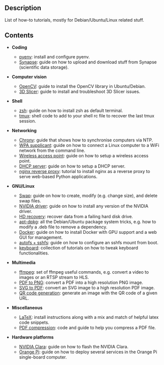 Description
-----------
List of how-to tutorials, mostly for Debian/Ubuntu/Linux related stuff.

Contents
--------

* **Coding**
  * [pyenv](pyenv): install and configure pyenv.
  * [Synapse](synapse): guide on how to upload and download stuff from Synapse (scientific data storage).


* **Computer vision**
  * [OpenCV](opencv): guide to install the OpenCV library in Ubuntu/Debian. 
  * [3D Slicer](3d-slicer): guide to install and troubleshoot 3D Slicer issues.


* **Shell**
  * [zsh](zsh): guide on how to install zsh as default terminal. 
  * [tmux](tmux): shell code to add to your shell rc file to recover the last tmux session. 


* **Networking**
  * [Chrony](chrony): guide that shows how to synchronise computers via NTP.
  * [WPA supplicant](wpa-supplicant): guide on how to connect a Linux computer to a WiFi network from the command line.
  * [Wireless access point](access-point): guide on how to setup a wireless access point.
  * [DHCP server](dhcp-server): guide on how to setup a DHCP server.
  * [nginx reverse proxy](nginx-reverse-proxy): tutorial to install nginx as a reverse proxy to serve web-based Python applications.


* **GNU/Linux**
  * [Swap](swap): guide on how to create, modify (e.g. change size), and delete swap files.
  * [NVIDIA driver](nvidia-driver): guide on how to install any version of the NVIDIA driver.
  * [HD recovery](recover-hd): recover data from a failing hard disk drive.
  * [apt-dpkg](apt-dpkg): all the Debian/Ubuntu package system tricks, e.g. how to modify a .deb file to remove a dependency.
  * [Docker](docker): guide on how to install Docker with GPU support and a web GUI for management. 
  * [autofs + sshfs](autofs): guide on how to configure an sshfs mount from boot.
  * [keyboard](keyboard): collection of tutorials on how to tweak keyboard functionalities. 


* **Multimedia**
  * [ffmpeg](ffmpeg): set of ffmpeg useful commands, e.g. convert a video to images or an RTSP stream to HLS.
  * [PDF to PNG](pdf-to-png): convert a PDF into a high resolution PNG image.
  * [SVG to PDF](svg-to-pdf): convert an SVG image to a high resolution PDF image.
  * [QR code generation](generate-qr-code): generate an image with the QR code of a given URL.


* **Miscellaneous**
  * [LaTeX](latex): install instructions along with a mix and match of helpful latex code snippets. 
  * [PDF compression](compress-pdf): code and guide to help you compress a PDF file.


* **Hardware platforms**
  * [NVIDIA Clara](nvidia-clara): guide on how to flash the NVIDIA Clara. 
  * [Orange Pi](orangepi): guide on how to deploy several services in the Orange Pi single-board computer.
